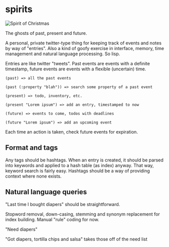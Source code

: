 # spirits

![Spirit of Christmas](http://vignette1.wikia.nocookie.net/christmasspecials/images/4/4e/Scrooge_sim.jpg)

The ghosts of past, present and future.

A personal, private twitter-type thing for keeping track of events and notes by
way of "entries". Also a kind of goofy exercise in interface, memory,
time management and natural language processing. So lisp.

Entries are like twitter "tweets". Past events are events with a definite
timestamp, future events are events with a flexible (uncertain) time.

```
(past) => all the past events

(past (:property "blah")) => search some property of a past event

(present) => todo, inventory, etc.

(present "Lorem ipsum") => add an entry, timestamped to now

(future) => events to come, todos with deadlines

(future "Lorem ipsum") => add an upcoming event
```

Each time an action is taken, check future events for expiration.

## Format and tags

Any tags should be hashtags. When an entry is created, it should be parsed into
keywords and applied to a hash table (as index) anyway. That way, keyword search
is fairly easy. Hashtags should be a way of providing context where none exists.

## Natural language queries

"Last time I bought diapers" should be straightforward.

Stopword removal, down-casing, stemming and synonym replacement for index
building. Manual "rule" coding for now.

"Need diapers"

"Got diapers, tortilla chips and salsa" takes those off of the need list
